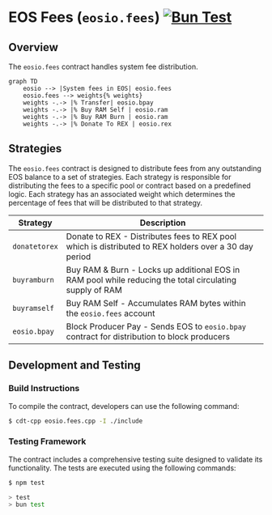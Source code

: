 # EOS Fees (`eosio.fees`) [![Bun Test](https://github.com/eosnetworkfoundation/eosio.fees/actions/workflows/test.yml/badge.svg)](https://github.com/eosnetworkfoundation/eosio.fees/actions/workflows/test.yml)

## Overview

The `eosio.fees` contract handles system fee distribution.

```mermaid
graph TD
    eosio --> |System fees in EOS| eosio.fees
    eosio.fees --> weights{% weights}
    weights -.-> |% Transfer| eosio.bpay
    weights -.-> |% Buy RAM Self | eosio.ram
    weights -.-> |% Buy RAM Burn | eosio.ram
    weights -.-> |% Donate To REX | eosio.rex
```

## Strategies

The `eosio.fees` contract is designed to distribute fees from any outstanding EOS balance to a set of strategies. Each strategy is responsible for distributing the fees to a specific pool or contract based on a predefined logic. Each strategy has an associated weight which determines the percentage of fees that will be distributed to that strategy.

| Strategy      | Description |
| ------------- | ----------- |
| `donatetorex` | Donate to REX - Distributes fees to REX pool which is distributed to REX holders over a 30 day period |
| `buyramburn`  | Buy RAM & Burn - Locks up additional EOS in RAM pool while reducing the total circulating supply of RAM
| `buyramself`  | Buy RAM Self - Accumulates RAM bytes within the `eosio.fees` account
| `eosio.bpay`  | Block Producer Pay - Sends EOS to `eosio.bpay` contract for distribution to block producers

## Development and Testing

### Build Instructions

To compile the contract, developers can use the following command:

```sh
$ cdt-cpp eosio.fees.cpp -I ./include
```

### Testing Framework

The contract includes a comprehensive testing suite designed to validate its functionality. The tests are executed using the following commands:

```sh
$ npm test

> test
> bun test
```
